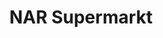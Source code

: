 ---
title: "NAR Supermarkt"
url: /friedrichshafen/nar-supermarkt-heinrich-heine-strasse/
shop: Lebensmittel
---